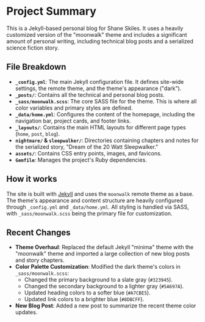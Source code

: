 # Project Summary

This is a Jekyll-based personal blog for Shane Skiles. It uses a heavily customized version of the "moonwalk" theme and includes a significant amount of personal writing, including technical blog posts and a serialized science fiction story.

## File Breakdown

*   **`_config.yml`**: The main Jekyll configuration file. It defines site-wide settings, the remote theme, and the theme's appearance ("dark").
*   **`_posts/`**: Contains all the technical and personal blog posts.
*   **`_sass/moonwalk.scss`**: The core SASS file for the theme. This is where all color variables and primary styles are defined.
*   **`_data/home.yml`**: Configures the content of the homepage, including the navigation bar, project cards, and footer links.
*   **`_layouts/`**: Contains the main HTML layouts for different page types (`home`, `post`, `blog`).
*   **`nightmare/` & `sleepwalker/`**: Directories containing chapters and notes for the serialized story, "Dream of the 20 Watt Sleepwalker."
*   **`assets/`**: Contains CSS entry points, images, and favicons.
*   **`Gemfile`**: Manages the project's Ruby dependencies.

## How it works

The site is built with [Jekyll](https://jekyllrb.com/) and uses the `moonwalk` remote theme as a base. The theme's appearance and content structure are heavily configured through `_config.yml` and `_data/home.yml`. All styling is handled via SASS, with `_sass/moonwalk.scss` being the primary file for customization.

## Recent Changes

*   **Theme Overhaul**: Replaced the default Jekyll "minima" theme with the "moonwalk" theme and imported a large collection of new blog posts and story chapters.
*   **Color Palette Customization**: Modified the dark theme's colors in `_sass/moonwalk.scss`:
    *   Changed the primary background to a slate gray (`#323945`).
    *   Changed the secondary background to a lighter gray (`#5A697A`).
    *   Updated heading colors to a softer blue (`#A7CBE5`).
    *   Updated link colors to a brighter blue (`#8DBCFF`).
*   **New Blog Post**: Added a new post to summarize the recent theme color updates.